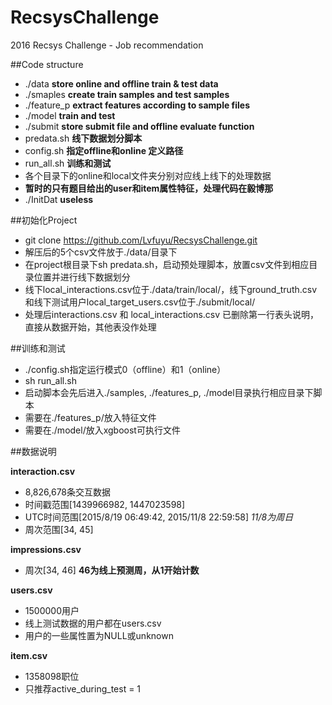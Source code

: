 # RecsysChallenge
2016 Recsys Challenge - Job recommendation

##Code structure

* ./data **store online and offline train & test data**
* ./smaples	**create train samples and test samples**
* ./feature_p	**extract features according to sample files**
* ./model	**train and test**
* ./submit	**store submit file and offline evaluate function**
* predata.sh	**线下数据划分脚本**
* config.sh	**指定offline和online 定义路径**
* run_all.sh	**训练和测试**
* 各个目录下的online和local文件夹分别对应线上线下的处理数据
* **暂时的只有题目给出的user和item属性特征，处理代码在毅博那**
* ./InitDat	**useless**

##初始化Project

* git clone https://github.com/Lvfuyu/RecsysChallenge.git
* 解压后的5个csv文件放于./data/目录下
* 在project根目录下sh predata.sh，启动预处理脚本，放置csv文件到相应目录位置并进行线下数据划分
* 线下local_interactions.csv位于./data/train/local/，线下ground_truth.csv和线下测试用户local_target_users.csv位于./submit/local/
* 处理后interactions.csv 和 local_interactions.csv 已删除第一行表头说明，直接从数据开始，其他表没作处理

##训练和测试

* ./config.sh指定运行模式0（offline）和1（online）
* sh run_all.sh
* 启动脚本会先后进入./samples, ./features_p, ./model目录执行相应目录下脚本
* 需要在./features_p/放入特征文件
* 需要在./model/放入xgboost可执行文件

##数据说明

**interaction.csv**

* 8,826,678条交互数据
* 时间戳范围[1439966982, 1447023598]
* UTC时间范围[2015/8/19 06:49:42, 2015/11/8 22:59:58] *11/8为周日*
* 周次范围[34, 45]

**impressions.csv**

* 周次[34, 46] **46为线上预测周，从1开始计数**

**users.csv**
* 1500000用户
* 线上测试数据的用户都在users.csv
* 用户的一些属性置为NULL或unknown

**item.csv** 
* 1358098职位
* 只推荐active_during_test = 1
